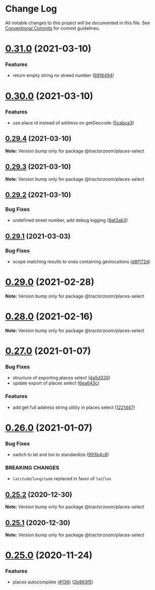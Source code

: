 # Change Log

All notable changes to this project will be documented in this file.
See [Conventional Commits](https://conventionalcommits.org) for commit guidelines.

# [0.31.0](https://github.com/TractorZoom/component-library/compare/v0.30.0...v0.31.0) (2021-03-10)


### Features

* return empty string no streed number ([6916494](https://github.com/TractorZoom/component-library/commit/6916494034a52a46b9b1a75c36f8306db1e45c00))





# [0.30.0](https://github.com/TractorZoom/component-library/compare/v0.29.4...v0.30.0) (2021-03-10)


### Features

* use place id instead of address on getGeocode ([5cabca3](https://github.com/TractorZoom/component-library/commit/5cabca3caf1020e46c68a9ea308256539c3db78c))





## [0.29.4](https://github.com/TractorZoom/component-library/compare/v0.29.3...v0.29.4) (2021-03-10)

**Note:** Version bump only for package @tractorzoom/places-select





## [0.29.3](https://github.com/TractorZoom/component-library/compare/v0.29.2...v0.29.3) (2021-03-10)

**Note:** Version bump only for package @tractorzoom/places-select





## [0.29.2](https://github.com/TractorZoom/component-library/compare/v0.29.1...v0.29.2) (2021-03-10)


### Bug Fixes

* undefined street number, add debug logging ([8af2ab3](https://github.com/TractorZoom/component-library/commit/8af2ab3ef8fdf1106d4f46b7aa321ec161c51413))





## [0.29.1](https://github.com/TractorZoom/component-library/compare/v0.29.0...v0.29.1) (2021-03-03)


### Bug Fixes

* scope matching results to ones containing geolocaitons ([d8f172d](https://github.com/TractorZoom/component-library/commit/d8f172ded99b30a36baac45af8e4d396acd7ff82))





# [0.29.0](https://github.com/TractorZoom/component-library/compare/v0.28.2...v0.29.0) (2021-02-28)

**Note:** Version bump only for package @tractorzoom/places-select





# [0.28.0](https://github.com/TractorZoom/component-library/compare/v0.27.0...v0.28.0) (2021-02-16)

**Note:** Version bump only for package @tractorzoom/places-select





# [0.27.0](https://github.com/TractorZoom/component-library/compare/v0.26.0...v0.27.0) (2021-01-07)


### Bug Fixes

* structure of exporting places select ([4a5d330](https://github.com/TractorZoom/component-library/commit/4a5d330b7d94f2e889939e5c6c45108c157a95a5))
* update export of places select ([6ea643c](https://github.com/TractorZoom/component-library/commit/6ea643c83c3d7877142ef9a78966f67cbc41d468))


### Features

* add get full address string ulitity in places select ([1221d47](https://github.com/TractorZoom/component-library/commit/1221d474477d291ae8157b89aab1b24687f99d97))





# [0.26.0](https://github.com/TractorZoom/component-library/compare/v0.25.2...v0.26.0) (2021-01-07)


### Bug Fixes

* switch to lat and lon to standardize ([993b4c8](https://github.com/TractorZoom/component-library/commit/993b4c819b5ad63b41a36769bbca95f4eb113ac7))


### BREAKING CHANGES

* `latitude`/`longitude` replaced in favor of `lat`/`lon`





## [0.25.2](https://github.com/TractorZoom/component-library/compare/v0.25.1...v0.25.2) (2020-12-30)

**Note:** Version bump only for package @tractorzoom/places-select





## [0.25.1](https://github.com/TractorZoom/component-library/compare/v0.25.0...v0.25.1) (2020-12-30)

**Note:** Version bump only for package @tractorzoom/places-select





# [0.25.0](https://github.com/TractorZoom/component-library/compare/v0.24.0...v0.25.0) (2020-11-24)


### Features

* places autocomplete ([#136](https://github.com/TractorZoom/component-library/issues/136)) ([2b893f5](https://github.com/TractorZoom/component-library/commit/2b893f54479f528455d74b6a11c6140ddce099ab))
